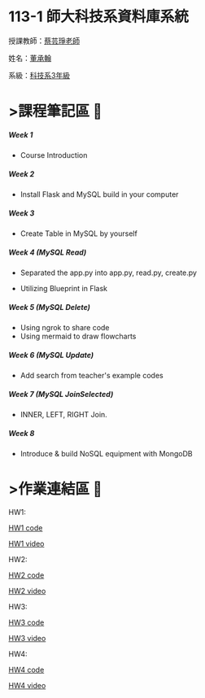 # 113-1 師大科技系資料庫系統
授課教師：[蔡芸琤老師](https://github.com/pecu)

姓名：[董承翰](https://chenhan0301.github.io/Myweb/)

系級：[科技系3年級](https://www.tahrd.ntnu.edu.tw/)
# >課程筆記區 :blue_book: 

##### Week 1
- Course Introduction

##### Week 2
- Install Flask and MySQL build in your computer

##### Week 3
- Create Table in MySQL by yourself

##### Week 4 (MySQL Read)
- Separated the app.py into app.py, read.py, create.py

- Utilizing Blueprint in Flask

##### Week 5 (MySQL Delete)
- Using ngrok to share code
- Using mermaid to draw flowcharts

##### Week 6 (MySQL Update)
- Add search from teacher's example codes

##### Week 7 (MySQL JoinSelected)
- INNER, LEFT, RIGHT Join.

##### Week 8 
- Introduce & build NoSQL equipment with MongoDB


# >作業連結區 :book: 
HW1:

[HW1 code](https://github.com/chenhan0301/Database-System/tree/main/HW1)


[HW1 video](https://youtu.be/JGgrWMTpqMs)

HW2:

[HW2 code](https://github.com/chenhan0301/Database-System/tree/main/HW2)


[HW2 video](https://youtu.be/ANgQiJWVGgI)

HW3:

[HW3 code](https://github.com/chenhan0301/Database-System/tree/main/HW3)


[HW3 video](https://youtu.be/iSECiP8Uv4M)

HW4:

[HW4 code](https://github.com/chenhan0301/Database-System/tree/main/HW4)


[HW4 video](https://youtu.be/mMRsEw8Fi3o)
